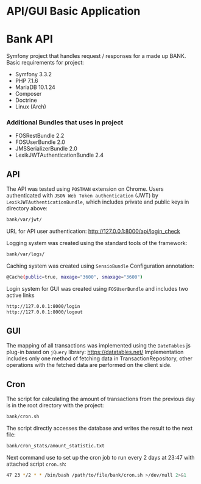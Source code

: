 API/GUI Basic Application
====

# Bank API

Symfony project that handles request / responses for a made up BANK.
Basic requirements for project:

  - Symfony 3.3.2
  - PHP 7.1.6
  - MariaDB 10.1.24
  - Composer
  - Doctrine
  - Linux (Arch)

### Additional Bundles that uses in project

  - FOSRestBundle 2.2
  - FOSUserBundle 2.0
  - JMSSerializerBundle 2.0
  - LexikJWTAuthenticationBundle 2.4

## API

The API was tested using `POSTMAN` extension on Chrome. 
Users authenticated with `JSON Web Token authentication` (JWT) by `LexikJWTAuthenticationBundle`, which includes private and public keys in directory above:
```sh
bank/var/jwt/
```
URL for API user authentication: 
http://127.0.0.1:8000/api/login_check

Logging system was created using the standard tools of the framework:
```sh
bank/var/logs/
```

Caching system was created using `SensioBundle` Configuration annotation:
```sh
@Cache(public=true, maxage="3600", smaxage="3600")
```

Login system for GUI was created using `FOSUserBundle` and includes two active links
```sh
http://127.0.0.1:8000/login
http://127.0.0.1:8000/logout
```
## GUI

The mapping of all transactions was implemented using the `DateTables` js plug-in based on `jQuery` library:
https://datatables.net/
Implementation includes only one method of fetching data in TransactionRepository, other operations with the fetched data are performed on the client side.

## Cron

The script for calculating the amount of transactions from the previous day is in the root directory with the project:
```sh
bank/cron.sh
```
The script directly accesses the database and writes the result to the next file:
```sh
bank/cron_stats/amount_statistic.txt
```
Next command use to set up the cron job to run every 2 days at 23:47 with attached script `cron.sh`:
```sh
47 23 */2 * * /bin/bash /path/to/file/bank/cron.sh >/dev/null 2>&1
```